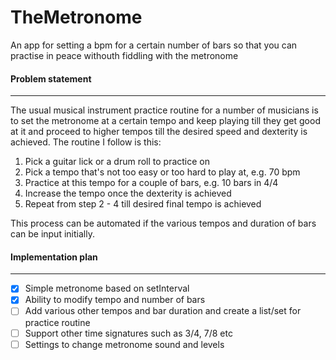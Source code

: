# TheMetronome
An app for setting a bpm for a certain number of bars so that you can practise in peace withouth fiddling with the metronome

#### Problem statement
---
The usual musical instrument practice routine for a number of musicians is to set the metronome at a certain tempo and keep playing till they get good at it and proceed to higher tempos till the desired speed and dexterity is achieved.
The routine I follow is this:
1. Pick a guitar lick or a drum roll to practice on
2. Pick a tempo that's not too easy or too hard to play at, e.g. 70 bpm
3. Practice at this tempo for a couple of bars, e.g. 10 bars in 4/4
4. Increase the tempo once the dexterity is achieved
5. Repeat from step 2 - 4 till desired final tempo is achieved

This process can be automated if the various tempos and duration of bars can be input initially.

#### Implementation plan
---
- [x] Simple metronome based on setInterval
- [x] Ability to modify tempo and number of bars
- [ ] Add various other tempos and bar duration and create a list/set for practice routine
- [ ] Support other time signatures such as 3/4, 7/8 etc
- [ ] Settings to change metronome sound and levels
